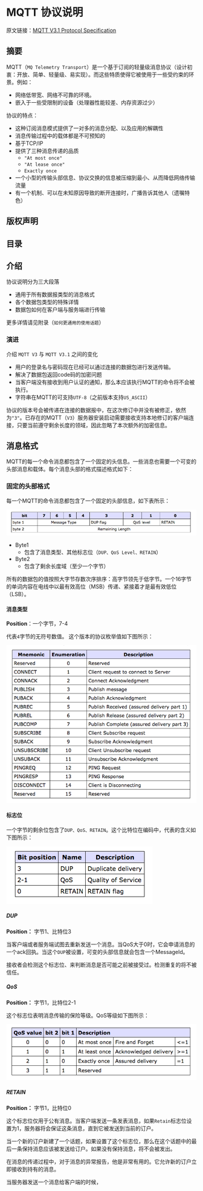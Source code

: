 # MQTT 协议说明

原文链接：[MQTT V3.1 Protocol Specification](http://public.dhe.ibm.com/software/dw/webservices/ws-mqtt/mqtt-v3r1.html#flows)

## 摘要

MQTT（`MQ Telemetry Transport`）是一个基于订阅的轻量级消息协议（设计初衷：开放、简单、轻量级、易实现）。而这些特质使得它被使用于一些受约束的环景。例如：

* 网络低带宽、网络不可靠的环境。
* 嵌入于一些受限制的设备（处理器性能较差、内存资源过少）

协议的特点：

* 这种订阅消息模式提供了一对多的消息分配、以及应用的解耦性
* 消息传输过程中的载体都是不可预知的
* 基于TCP/IP
* 提供了三种消息传递的品质
	* `"At most once"`
	* `"At lease once"`
	* `Exactly once`
* 一个小型的传输头部信息、协议交换的信息被压缩到最小、从而降低网络传输流量
* 有一个机制、可以在未知原因导致的断开连接时，广播告诉其他人（遗嘱特色）

## 版权声明

## 目录


## 介绍

协议说明分为三大段落

* 通用于所有数据报类型的消息格式
* 各个数据包类型的特殊详情
* 数据包如何在客户端与服务端进行传输

更多详情请见附录（`如何更通用的使用话题`）

### 演进

介绍 `MQTT V3` 与 `MQTT V3.1` 之间的变化

* 用户的登录名与密码现在已经可以通过连接的数据包进行发送传输。
* 解决了数据包返回code码的加密问题
* 当客户端没有接收到用户认证的通知，那么本应该执行MQTT的命令将不会被执行。
* 字符串在MQTT的可支持`UTF-8`（之前版本支持`US_ASCII`）

协议的版本号会被传递在连接的数据报中，在这次修订中并没有被修正，依然为`"3"`。已存在的MQTT（`V3`）服务器安装启动需要接收支持本地修订的客户端连接，只要当前遵守剩余长度的领域，因此忽略了本次额外的加密信息。

## 消息格式

MQTT的每一个命令消息都包含了一个固定的头信息。一些消息也需要一个可变的头部消息和载体。每个消息头部的格式描述格式如下：

### 固定的头部格式

每一个MQTT的命令消息都包含了一个固定的头部信息，如下表所示：

![](resource/MQTT_Fixed_Header.png)

* Byte1
	* 包含了消息类型、其他标志位（`DUP、QoS Level、RETAIN`）
* Byte2
	* 包含了剩余长度域（至少一个字节）

所有的数据包的值按照大字节存数次序排序：高字节领先于低字节。一个16字节的单词内容在电线中以最有效高位（MSB）传递、紧接着才是最有效低位（LSB）。

#### 消息类型

**Position**：一个字节，7-4

代表`4`字节的无符号数值。 这个版本的协议枚举值如下图所示：

![](resource/MQTT_MessageType_Enum.png)

#### 标志位

一个字节的剩余位包含了`DUP、QoS、RETAIN`。这个比特位在编码中，代表的含义如下图所示：

![](resource/MQTT_Flag_Represent.png)

##### DUP

**Position：** 字节1、比特位3

当客户端或者服务端试图去重新发送一个消息。当QoS大于0时，它会申请消息的一个ack回执。当这个`DUP`被设置，可变的头部信息就会包含一个MessageId。

接收者会检测这个标志位、来判断消息是否可能之前被接受过。检测重复的将不被信任。

##### QoS

**Position：** 字节1，比特位2-1

这个标志位表明消息传输的保险等级。QoS等级如下图所示：

![](resource/MQTT_QoS.png)

##### RETAIN

**Position：** 字节1，比特位0

这个标志位仅用于公有消息。当客户端发送一条发表消息，如果`Retain`标志位设置为1，服务器将会保证这条消息，直到它被发送到当前的订户。

当一个新的订户新建了一个话题，如果设置了这个标志位，那么在这个话题中的最后一条保持消息应该被发送给订户。如果没有保持消息，将不会被发出。

在消息的传递过程中，对于消息的异常报告，他是非常有用的。它允许新的订户立即接收到持有的消息。

当服务器发送一个消息给客户端的时候，
